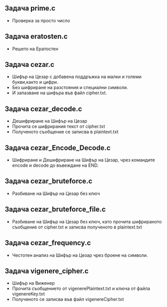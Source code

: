 ## Задача prime.c 
- Проверка за просто число
## Задача eratosten.c 
- Решето на Ератостен
## Задача cezar.c
- Шифър на Цезар с добавена поддръжка на малки и големи букви,както и цифри.
- Без шифриране на разстояния и специални символи.
- И запазване на шифъра във файл cipher.txt.
## Задача cezar_decode.c
- Дешифриране на Шифър на Цезар
- Прочита се шифрирания текст от cipher.txt
- Полученото съобщение се записва в plaintext.txt
## Задача cezar_Encode_Decode.c
- Шифриране и Дешифриране на Шифър на Цезар, чрез командите encode и decode до въвеждане на END.
## Задача cezar_bruteforce.c
- Разбиване на Шифър на Цезар без ключ
## Задача cezar_bruteforce_file.c
- Разбиване на Шифър на Цезар без ключ, като прочита шифрираното съобщение от cipher.txt и записва полученото в plaintext.txt
## Задача cezar_frequency.c
- Честотен анализ на Шифър на Цезар чрез броене на символи.
## Задача vigenere_cipher.c
- Шифър на Виженер
- Прочита съобщението от vigenerePlaintext.txt и ключа от файла vigenereKey.txt
- Полученото се записва във файл vigenereCipher.txt
